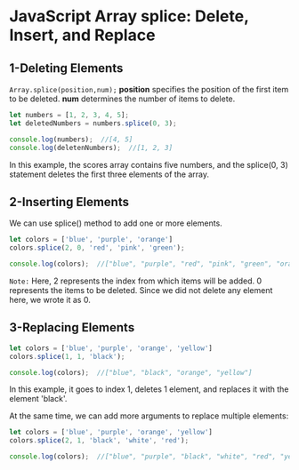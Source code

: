# JavaScript Array splice: Delete, Insert, and Replace
## 1-Deleting Elements
`Array.splice(position,num);`
**position** specifies the position of the first item to be deleted.
**num** determines the number of items to delete.
```javascript
let numbers = [1, 2, 3, 4, 5];
let deletedNumbers = numbers.splice(0, 3);

console.log(numbers);  //[4, 5]
console.log(deletenNumbers);  //[1, 2, 3]
```
In this example, the scores array contains five numbers, and the splice(0, 3) statement deletes the first three elements of the array.
## 2-Inserting Elements
We can use splice() method to add one or more elements.
```javascript
let colors = ['blue', 'purple', 'orange']
colors.splice(2, 0, 'red', 'pink', 'green');

console.log(colors);  //["blue", "purple", "red", "pink", "green", "orange]
```
`Note:` Here, 2 represents the index from which items will be added.
0 represents the items to be deleted. Since we did not delete any element here, we wrote it as 0.
## 3-Replacing Elements
```javascript
let colors = ['blue', 'purple', 'orange', 'yellow']
colors.splice(1, 1, 'black');

console.log(colors);  //["blue", "black", "orange", "yellow"]
```
In this example, it goes to index 1, deletes 1 element, and replaces it with the element 'black'.

At the same time, we can add more arguments to replace multiple elements:
```javascript
let colors = ['blue', 'purple', 'orange', 'yellow']
colors.splice(2, 1, 'black', 'white', 'red');

console.log(colors);  //["blue", "purple", "black", "white", "red", "yellow"]
```









